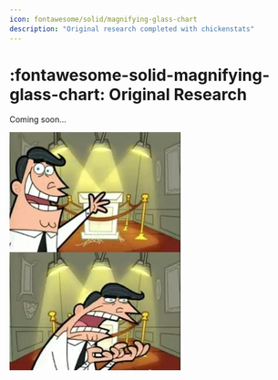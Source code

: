 ```yaml
---
icon: fontawesome/solid/magnifying-glass-chart
description: "Original research completed with chickenstats"
---
```


# :fontawesome-solid-magnifying-glass-chart: **Original Research**

Coming soon...

![Meme of Timmy Turner's father from the Fairly OddParents](./images/oddparents_meme.jpg)